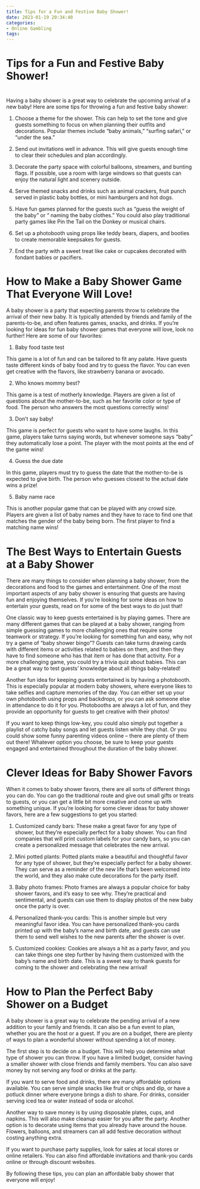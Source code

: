```yaml
---
title: Tips for a Fun and Festive Baby Shower!
date: 2023-01-19 20:34:40
categories:
- Online Gambling
tags:
---
```



#  Tips for a Fun and Festive Baby Shower!

#

Having a baby shower is a great way to celebrate the upcoming arrival of a new baby! Here are some tips for throwing a fun and festive baby shower:

1. Choose a theme for the shower. This can help to set the tone and give guests something to focus on when planning their outfits and decorations. Popular themes include “baby animals,” “surfing safari,” or “under the sea.”

2. Send out invitations well in advance. This will give guests enough time to clear their schedules and plan accordingly.

3. Decorate the party space with colorful balloons, streamers, and bunting flags. If possible, use a room with large windows so that guests can enjoy the natural light and scenery outside.

4. Serve themed snacks and drinks such as animal crackers, fruit punch served in plastic baby bottles, or mini hamburgers and hot dogs.

5. Have fun games planned for the guests such as “guess the weight of the baby” or “ naming the baby clothes.” You could also play traditional party games like Pin the Tail on the Donkey or musical chairs.

6. Set up a photobooth using props like teddy bears, diapers, and booties to create memorable keepsakes for guests.

7. End the party with a sweet treat like cake or cupcakes decorated with fondant babies or pacifiers.

#  How to Make a Baby Shower Game That Everyone Will Love!

A baby shower is a party that expecting parents throw to celebrate the arrival of their new baby. It is typically attended by friends and family of the parents-to-be, and often features games, snacks, and drinks. If you’re looking for ideas for fun baby shower games that everyone will love, look no further! Here are some of our favorites:

1. Baby food taste test

This game is a lot of fun and can be tailored to fit any palate. Have guests taste different kinds of baby food and try to guess the flavor. You can even get creative with the flavors, like strawberry banana or avocado.

2. Who knows mommy best?

This game is a test of motherly knowledge. Players are given a list of questions about the mother-to-be, such as her favorite color or type of food. The person who answers the most questions correctly wins!

3. Don’t say baby!

This game is perfect for guests who want to have some laughs. In this game, players take turns saying words, but whenever someone says “baby” they automatically lose a point. The player with the most points at the end of the game wins!

4. Guess the due date

In this game, players must try to guess the date that the mother-to-be is expected to give birth. The person who guesses closest to the actual date wins a prize!

5. Baby name race

This is another popular game that can be played with any crowd size. Players are given a list of baby names and they have to race to find one that matches the gender of the baby being born. The first player to find a matching name wins!

#  The Best Ways to Entertain Guests at a Baby Shower

There are many things to consider when planning a baby shower, from the decorations and food to the games and entertainment. One of the most important aspects of any baby shower is ensuring that guests are having fun and enjoying themselves. If you’re looking for some ideas on how to entertain your guests, read on for some of the best ways to do just that!

One classic way to keep guests entertained is by playing games. There are many different games that can be played at a baby shower, ranging from simple guessing games to more challenging ones that require some teamwork or strategy. If you’re looking for something fun and easy, why not try a game of “baby shower bingo”? Guests can take turns drawing cards with different items or activities related to babies on them, and then they have to find someone who has that item or has done that activity. For a more challenging game, you could try a trivia quiz about babies. This can be a great way to test guests’ knowledge about all things baby-related!

Another fun idea for keeping guests entertained is by having a photobooth. This is especially popular at modern baby showers, where everyone likes to take selfies and capture memories of the day. You can either set up your own photobooth using props and backdrops, or you can ask someone else in attendance to do it for you. Photobooths are always a lot of fun, and they provide an opportunity for guests to get creative with their photos!

If you want to keep things low-key, you could also simply put together a playlist of catchy baby songs and let guests listen while they chat. Or you could show some funny parenting videos online – there are plenty of them out there! Whatever option you choose, be sure to keep your guests engaged and entertained throughout the duration of the baby shower.

#  Clever Ideas for Baby Shower Favors 

When it comes to baby shower favors, there are all sorts of different things you can do. You can go the traditional route and give out small gifts or treats to guests, or you can get a little bit more creative and come up with something unique. If you’re looking for some clever ideas for baby shower favors, here are a few suggestions to get you started:

1. Customized candy bars: These make a great favor for any type of shower, but they’re especially perfect for a baby shower. You can find companies that will print custom labels for your candy bars, so you can create a personalized message that celebrates the new arrival.

2. Mini potted plants: Potted plants make a beautiful and thoughtful favor for any type of shower, but they’re especially perfect for a baby shower. They can serve as a reminder of the new life that’s been welcomed into the world, and they also make cute decorations for the party itself.

3. Baby photo frames: Photo frames are always a popular choice for baby shower favors, and it’s easy to see why. They’re practical and sentimental, and guests can use them to display photos of the new baby once the party is over.

4. Personalized thank-you cards: This is another simple but very meaningful favor idea. You can have personalized thank-you cards printed up with the baby’s name and birth date, and guests can use them to send well wishes to the new parents after the shower is over.

5. Customized cookies: Cookies are always a hit as a party favor, and you can take things one step further by having them customized with the baby’s name and birth date. This is a sweet way to thank guests for coming to the shower and celebrating the new arrival!

#  How to Plan the Perfect Baby Shower on a Budget

A baby shower is a great way to celebrate the pending arrival of a new addition to your family and friends. It can also be a fun event to plan, whether you are the host or a guest. If you are on a budget, there are plenty of ways to plan a wonderful shower without spending a lot of money.

The first step is to decide on a budget. This will help you determine what type of shower you can throw. If you have a limited budget, consider having a smaller shower with close friends and family members. You can also save money by not serving any food or drinks at the party.

If you want to serve food and drinks, there are many affordable options available. You can serve simple snacks like fruit or chips and dip, or have a potluck dinner where everyone brings a dish to share. For drinks, consider serving iced tea or water instead of soda or alcohol.

Another way to save money is by using disposable plates, cups, and napkins. This will also make cleanup easier for you after the party. Another option is to decorate using items that you already have around the house. Flowers, balloons, and streamers can all add festive decoration without costing anything extra.

If you want to purchase party supplies, look for sales at local stores or online retailers. You can also find affordable invitations and thank-you cards online or through discount websites.

By following these tips, you can plan an affordable baby shower that everyone will enjoy!